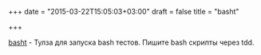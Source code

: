+++
date = "2015-03-22T15:05:03+03:00"
draft = false
title = "basht"

+++

<p><a href="https://github.com/progrium/basht">basht</a>&nbsp;- Тулза для запуска bash тестов. Пишите bash скрипты через tdd.</p>

